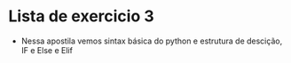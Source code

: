 # Lista de exercicio 3 

- Nessa apostila vemos sintax básica do python e estrutura de descição, IF e Else e Elif
